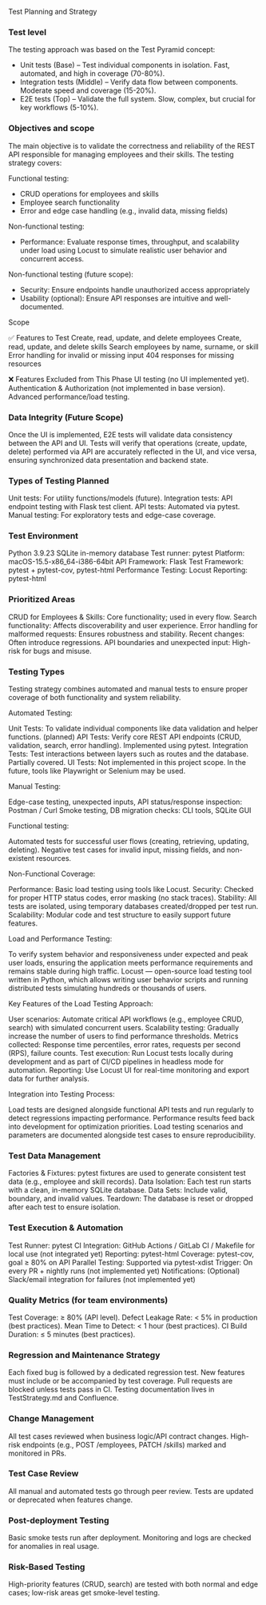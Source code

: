 Test Planning and Strategy

### Test level
The testing approach was based on the Test Pyramid concept:
- Unit tests (Base) – Test individual components in isolation. Fast, automated, and high in coverage (70-80%).
- Integration tests (Middle) – Verify data flow between components. Moderate speed and coverage (15-20%).
- E2E tests (Top) – Validate the full system. Slow, complex, but crucial for key workflows (5-10%).

### Objectives and scope
The main objective is to validate the correctness and reliability of the REST API responsible for managing employees and their skills. The testing strategy covers:

Functional testing:
- CRUD operations for employees and skills
- Employee search functionality
- Error and edge case handling (e.g., invalid data, missing fields)

Non-functional testing:
- Performance: Evaluate response times, throughput, and scalability under load using Locust to simulate realistic user behavior and concurrent access.

Non-functional testing (future scope):
- Security: Ensure endpoints handle unauthorized access appropriately
- Usability (optional): Ensure API responses are intuitive and well-documented.

Scope

✅ Features to Test
Create, read, update, and delete employees
Create, read, update, and delete skills
Search employees by name, surname, or skill
Error handling for invalid or missing input
404 responses for missing resources

❌ Features Excluded from This Phase
UI testing (no UI implemented yet).
Authentication & Authorization (not implemented in base version).
Advanced performance/load testing.

### Data Integrity (Future Scope)

Once the UI is implemented, E2E tests will validate data consistency between the API and UI.
Tests will verify that operations (create, update, delete) performed via API are accurately reflected in the UI,
and vice versa, ensuring synchronized data presentation and backend state.

### Types of Testing Planned

Unit tests:	For utility functions/models (future).
Integration tests:	API endpoint testing with Flask test client.
API tests:	Automated via pytest.
Manual testing:	For exploratory tests and edge-case coverage.

### Test Environment
Python 3.9.23
SQLite in-memory database
Test runner: pytest
Platform: macOS-15.5-x86_64-i386-64bit
API Framework:	Flask
Test Framework:	pytest + pytest-cov, pytest-html
Performance Testing: Locust
Reporting: pytest-html

### Prioritized Areas
	                        
CRUD for Employees & Skills: Core functionality; used in every flow.
Search functionality: Affects discoverability and user experience.
Error handling for malformed requests: Ensures robustness and stability.
Recent changes: Often introduce regressions.
API boundaries and unexpected input: High-risk for bugs and misuse.

### Testing Types
Testing strategy combines automated and manual tests to ensure proper coverage of both functionality and system reliability.

Automated Testing:

Unit Tests: To validate individual components like data validation and helper functions. (planned)
API Tests: Verify core REST API endpoints (CRUD, validation, search, error handling). Implemented using pytest.
Integration Tests: Test interactions between layers such as routes and the database. Partially covered.
UI Tests: Not implemented in this project scope. In the future, tools like Playwright or Selenium may be used.

Manual Testing:
	
Edge-case testing, unexpected inputs, API status/response inspection: Postman / Curl
Smoke testing, DB migration checks: CLI tools, SQLite GUI

Functional testing:

Automated tests for successful user flows (creating, retrieving, updating, deleting).
Negative test cases for invalid input, missing fields, and non-existent resources.

Non-Functional Coverage:

Performance: Basic load testing using tools like Locust.
Security: Checked for proper HTTP status codes, error masking (no stack traces).
Stability: All tests are isolated, using temporary databases created/dropped per test run.
Scalability: Modular code and test structure to easily support future features.

Load and Performance Testing:

To verify system behavior and responsiveness under expected and peak user loads, ensuring the application meets performance requirements and remains stable during high traffic.
Locust — open-source load testing tool written in Python, which allows writing user behavior scripts and running distributed tests simulating hundreds or thousands of users.

Key Features of the Load Testing Approach:

User scenarios: Automate critical API workflows (e.g., employee CRUD, search) with simulated concurrent users.
Scalability testing: Gradually increase the number of users to find performance thresholds.
Metrics collected: Response time percentiles, error rates, requests per second (RPS), failure counts.
Test execution: Run Locust tests locally during development and as part of CI/CD pipelines in headless mode for automation.
Reporting: Use Locust UI for real-time monitoring and export data for further analysis.

Integration into Testing Process:

Load tests are designed alongside functional API tests and run regularly to detect regressions impacting performance.
Performance results feed back into development for optimization priorities.
Load testing scenarios and parameters are documented alongside test cases to ensure reproducibility.

### Test Data Management
Factories & Fixtures: pytest fixtures are used to generate consistent test data (e.g., employee and skill records).
Data Isolation: Each test run starts with a clean, in-memory SQLite database.
Data Sets: Include valid, boundary, and invalid values.
Teardown: The database is reset or dropped after each test to ensure isolation.

### Test Execution & Automation

Test Runner: pytest
CI Integration: GitHub Actions / GitLab CI / Makefile for local use (not integrated yet)
Reporting: pytest-html
Coverage: pytest-cov, goal ≥ 80% on API
Parallel Testing: Supported via pytest-xdist
Trigger: On every PR + nightly runs (not implemented yet)
Notifications: (Optional) Slack/email integration for failures (not implemented yet)

### Quality Metrics (for team environments)

Test Coverage: ≥ 80% (API level).
Defect Leakage Rate: < 5% in production (best practices).
Mean Time to Detect: < 1 hour (best practices).
CI Build Duration: ≤ 5 minutes (best practices).

### Regression and Maintenance Strategy
Each fixed bug is followed by a dedicated regression test.
New features must include or be accompanied by test coverage.
Pull requests are blocked unless tests pass in CI.
Testing documentation lives in TestStrategy.md and Confluence.

### Change Management
All test cases reviewed when business logic/API contract changes.
High-risk endpoints (e.g., POST /employees, PATCH /skills) marked and monitored in PRs.

### Test Case Review
All manual and automated tests go through peer review.
Tests are updated or deprecated when features change.

### Post-deployment Testing
Basic smoke tests run after deployment.
Monitoring and logs are checked for anomalies in real usage.

### Risk-Based Testing
High-priority features (CRUD, search) are tested with both normal and edge cases; low-risk areas get smoke-level testing.

